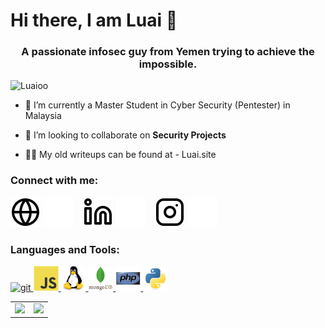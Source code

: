 # Hi there, I am Luai 👋

<h3 align="center">A passionate infosec guy from Yemen trying to achieve the impossible.</h3>

<p align="left"> 
<img src="https://komarev.com/ghpvc/?username=Luaioo&label=Profile%20views&color=0e75b6&style=flat" alt="Luaioo" /> 
</p>

- 🔭 I’m currently a Master Student in Cyber Security (Pentester) in Malaysia

- 👯 I’m looking to collaborate on **Security Projects**

- 👨‍💻 My old writeups can be found at - Luai.site




### Connect with me:

[![website](./img/globe-light.svg)](https://shehabshalan.com#gh-light-mode-only)
[![website](./img/globe-dark.svg)](https://shehabshalan.com#gh-dark-mode-only)
&nbsp;&nbsp;
[![website](./img/linkedin-light.svg)](https://linkedin.com/in/shehab-sha-lan-a66b95125#gh-light-mode-only)
[![website](./img/linkedin-dark.svg)](https://linkedin.com/in/shehab-sha-lan-a66b95125#gh-dark-mode-only)
&nbsp;&nbsp;
[![website](./img/instagram-light.svg)](https://instagram.com/shehab.shalan#gh-light-mode-only)
[![website](./img/instagram-dark.svg)](https://instagram.com/shehab.shalan#gh-dark-mode-only)


### Languages and Tools:
<p align="left"> 
  
<a href="https://git-scm.com/" target="_blank" rel="noreferrer"> 
<img src="https://www.vectorlogo.zone/logos/git-scm/git-scm-icon.svg" alt="git" width="40" height="40"/> 
</a> 
  
<a href="https://developer.mozilla.org/en-US/docs/Web/JavaScript" target="_blank" rel="noreferrer"> 
<img src="https://raw.githubusercontent.com/devicons/devicon/master/icons/javascript/javascript-original.svg" alt="javascript" width="40" height="40"/> 
</a> 

<a href="https://www.linux.org/" target="_blank" rel="noreferrer"> 
<img src="https://raw.githubusercontent.com/devicons/devicon/master/icons/linux/linux-original.svg" alt="linux" width="40" height="40"/> 
</a> 
  
 <a href="https://www.mongodb.com/" target="_blank" rel="noreferrer"> 
 <img src="https://raw.githubusercontent.com/devicons/devicon/master/icons/mongodb/mongodb-original-wordmark.svg" alt="mongodb" width="40" height="40"/> 
 </a> 
  
 <a href="https://www.php.net" target="_blank" rel="noreferrer"> 
 <img src="https://raw.githubusercontent.com/devicons/devicon/master/icons/php/php-original.svg" alt="php" width="40" height="40"/> 
 </a> 
  
<a href="https://www.python.org" target="_blank" rel="noreferrer"> 
<img src="https://raw.githubusercontent.com/devicons/devicon/master/icons/python/python-original.svg" alt="python" width="40" height="40"/> 
</a> 
</p>

<p>
<a href="https://github.com/Luaioo">
  <table>
    <tr>
      <td>
  <img height="180em" src="https://github-readme-stats.vercel.app/api?username=Luaioo&show_icons=true&theme=radical" />
      </td>
      <td>
  <img height="180em" src="https://github-readme-stats-eight-theta.vercel.app/api/top-langs/?username=Luaioo&theme=radical&layout=compact&exclude_lang=java+r" />
      </td>
    </tr>
  </table>
</a>
</p>



